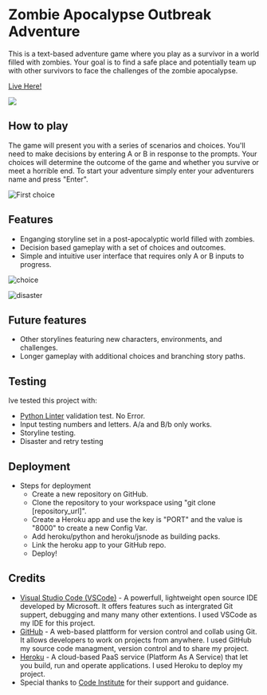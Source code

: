 # Zombie Apocalypse Outbreak Adventure
This is a text-based adventure game where you play as a survivor in a world filled with zombies. Your goal is to find a safe place and potentially team up with other survivors to face the challenges of the zombie apocalypse.

[Live Here!](https://zombie-adventure.herokuapp.com/)

![](https://i.imgur.com/2rEybUj.png)

## How to play
The game will present you with a series of scenarios and choices. You'll need to make decisions by entering A or B in response to the prompts. Your choices will determine the outcome of the game and whether you survive or meet a horrible end. To start your adventure simply enter your adventurers name and press "Enter".

![First choice](https://i.imgur.com/Mjkjpkg.png)

## Features
- Enganging storyline set in a post-apocalyptic world filled with zombies.
- Decision based gameplay with a set of choices and outcomes.
- Simple and intuitive user interface that requires only A or B inputs to progress.

![choice](https://i.imgur.com/5rqLhRd.png)

![disaster](https://i.imgur.com/ts0Qj2h.png)


## Future features
- Other storylines featuring new characters, environments, and challenges.
- Longer gameplay with additional choices and branching story paths.

## Testing
Ive tested this project with:
- [Python Linter](https://pep8ci.herokuapp.com/) validation test. No Error.
- Input testing numbers and letters. A/a and B/b only works.
- Storyline testing.
- Disaster and retry testing

## Deployment
- Steps for deployment
    - Create a new repository on GitHub.
    - Clone the repository to your workspace using "git clone [repository_url]".
    - Create a Heroku app and use the key is "PORT" and the value is "8000" to create a new Config Var.
    - Add heroku/python and heroku/jsnode as building packs.
    - Link the heroku app to your GitHub repo.
    - Deploy!
## Credits
- [Visual Studio Code (VSCode)](https://code.visualstudio.com/) - A powerfull, lightweight open source IDE developed by Microsoft. It offers features such as intergrated Git suppert, debugging and many many other extentions. I used VSCode as my IDE for this project.
- [GitHub](https://github.com/) - A web-based plattform for version control and collab using Git. It allows developers to work on projects from anywhere.
I used GitHub my source code managment, version control and to share my project.
- [Heroku](https://www.heroku.com/) - A cloud-based PaaS service (Platform As A Service) that let you build, run and operate applications. I used Heroku to deploy my project.
- Special thanks to [Code Institute](https://codeinstitute.net/) for their support and guidance.